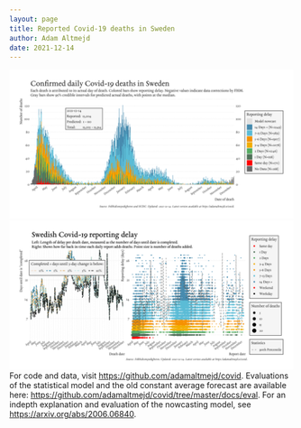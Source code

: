 ```yaml
---
layout: page
title: Reported Covid-19 deaths in Sweden
author: Adam Altmejd
date: 2021-12-14
---
```


![Graph of Swedish Covid-19 deaths with reporting delay.](deaths_lag_sweden_2021-12-14.png "Swedish Covid-19 deaths.")
![Graph of Swedish Covid-19 reporting delay in daily deaths.](lag_trend_sweden_2021-12-14.png "Trend in Swedish Covid-19 mortality reporting delay.")
For code and data, visit <https://github.com/adamaltmejd/covid>.
Evaluations of the statistical model and the old constant average forecast are available here: <https://github.com/adamaltmejd/covid/tree/master/docs/eval>.
For an indepth explanation and evaluation of the nowcasting model, see <https://arxiv.org/abs/2006.06840>.
